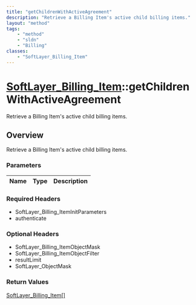 ```yaml
---
title: "getChildrenWithActiveAgreement"
description: "Retrieve a Billing Item's active child billing items."
layout: "method"
tags:
    - "method"
    - "sldn"
    - "Billing"
classes:
    - "SoftLayer_Billing_Item"
---
```

# [SoftLayer_Billing_Item](/reference/services/SoftLayer_Billing_Item)::getChildrenWithActiveAgreement

Retrieve a Billing Item's active child billing items.


## Overview 
Retrieve a Billing Item's active child billing items.

### Parameters 
|Name | Type | Description |
| --- | --- | --- |


### Required Headers
* SoftLayer_Billing_ItemInitParameters
* authenticate

### Optional Headers
* SoftLayer_Billing_ItemObjectMask
* SoftLayer_Billing_ItemObjectFilter
* resultLimit
* SoftLayer_ObjectMask

### Return Values
<a href='/reference/datatypes/SoftLayer_Billing_Item'>SoftLayer_Billing_Item[] </a>

